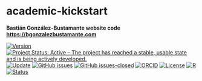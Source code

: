 # academic-kickstart
**Bastián González-Bustamante website code** \
**https://bgonzalezbustamante.com**

[![Version](https://img.shields.io/badge/version-v3.13.13-blue.svg)](CHANGELOG.md) [![Project Status: Active – The project has reached a stable, usable state and is being actively developed.](https://www.repostatus.org/badges/latest/active.svg)](STATUS.md) [![Update](https://img.shields.io/badge/latest%20release-June%202022-orange.svg)](https://bgonzalezbustamante.com/) [![GitHub issues](https://img.shields.io/github/issues/bgonzalezbustamante/academic-kickstart.svg)](https://github.com/bgonzalezbustamante/academic-kickstart/issues/) [![GitHub issues-closed](https://img.shields.io/github/issues-closed/bgonzalezbustamante/academic-kickstart.svg)](https://github.com/bgonzalezbustamante/academic-kickstart/issues?q=is%3Aissue+is%3Aclosed) [![ORCID](https://img.shields.io/badge/ORCID%20iD-0000--0003--1510--6820-brightgreen.svg)](http://orcid.org/0000-0003-1510-6820) [![License](https://img.shields.io/badge/license-MIT-black)](LICENSE.md) [![R](https://img.shields.io/badge/made%20with-R%20v4.1.0-1f425f.svg)](https://cran.r-project.org/) [![Status](https://img.shields.io/website-up-down-green-red/http/bgonzalezbustamante.com.svg)](https://bgonzalezbustamante.com/)
